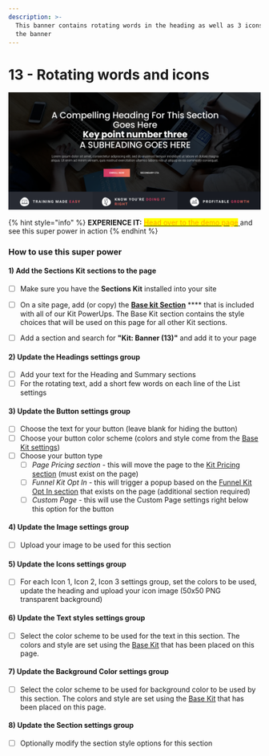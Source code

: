 ```yaml
---
description: >-
  This banner contains rotating words in the heading as well as 3 icons below
  the banner
---
```


# 13 - Rotating words and icons

![](<../../../.gitbook/assets/Screen Shot 2022-01-15 at 1.00.10 PM.png>)

{% hint style="info" %}
**EXPERIENCE IT:** [<mark style="color:orange;">Head over to the demo page</mark> ](https://powerupkit.thinkific.com/pages/banners)and see this super power in action
{% endhint %}



### How to use this super power

#### 1) Add the Sections Kit sections to the page

* [ ] Make sure you have the **Sections Kit** installed into your site
* [ ] On a site page, add (or copy) the [**Base kit Section**](../../kit-common-sections/base-kit.md) **** that is included with all of our Kit PowerUps. The Base Kit section contains the style choices that will be used on this page for all other Kit sections.&#x20;
* [ ] Add a section and search for **"Kit: Banner (13)"** and add it to your page



#### 2) Update the Headings settings group

* [ ] Add your text for the Heading and Summary sections
* [ ] For the rotating text, add a short few words on each line of the List settings

#### 3) Update the Button settings group

* [ ] Choose the text for your button (leave blank for hiding the button)
* [ ] Choose your button color scheme (colors and style come from the [Base Kit settings](../../kit-common-sections/base-kit.md#buttons))
* [ ] Choose your button type
  * [ ] _Page Pricing section_ - this will move the page to the [Kit Pricing section](../pricing-sections/) (must exist on the page)
  * [ ] _Funnel Kit Opt In_ - this will trigger a popup based on the [Funnel Kit Opt In section](../../kit-common-sections/funnel-kit-opt-in.md) that exists on the page (additional section required)
  * [ ] _Custom Page_ - this will use the Custom Page settings right below this option for the button

#### 4) Update the Image settings group

* [ ] Upload your image to be used for this section



#### 5) Update the Icons settings group

* [ ] For each Icon 1, Icon 2, Icon 3 settings group, set the colors to be used, update the heading and upload your icon image (50x50 PNG transparent background)

#### 6) Update the Text styles settings group

* [ ] Select the color scheme to be used for the text in this section. The colors and style are set using the [Base Kit](../../kit-common-sections/base-kit.md) that has been placed on this page.

#### 7) Update the Background Color settings group

* [ ] Select the color scheme to be used for background color to be used by this section. The colors and style are set using the [Base Kit](../../kit-common-sections/base-kit.md) that has been placed on this page.

#### 8) Update the Section settings group

* [ ] Optionally modify the section style options for this section
